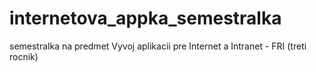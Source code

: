 # internetova_appka_semestralka

semestralka na predmet Vyvoj aplikacii pre Internet a Intranet - FRI (treti rocnik)
